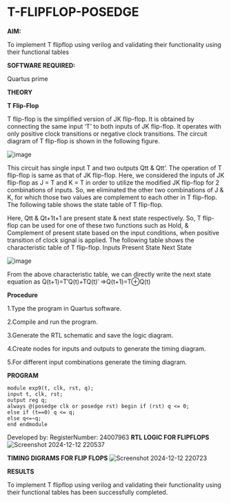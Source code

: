 # T-FLIPFLOP-POSEDGE

**AIM:**

To implement  T flipflop using verilog and validating their functionality using their functional tables

**SOFTWARE REQUIRED:**

Quartus prime

**THEORY**

**T Flip-Flop**

T flip-flop is the simplified version of JK flip-flop. It is obtained by connecting the same input ‘T’ to both inputs of JK flip-flop. It operates with only positive clock transitions or negative clock transitions. The circuit diagram of T flip-flop is shown in the following figure.

![image](https://github.com/naavaneetha/T-FLIPFLOP-POSEDGE/assets/154305477/458a68fe-2d08-4a9d-ac4f-7ae0480ce0bd)

 
This circuit has single input T and two outputs Qtt & Qtt’. The operation of T flip-flop is same as that of JK flip-flop. Here, we considered the inputs of JK flip-flop as J = T and K = T in order to utilize the modified JK flip-flop for 2 combinations of inputs. So, we eliminated the other two combinations of J & K, for which those two values are complement to each other in T flip-flop. The following table shows the state table of T flip-flop.

Here, Qtt & Qt+1t+1 are present state & next state respectively. So, T flip-flop can be used for one of these two functions such as Hold, & Complement of present state based on the input conditions, when positive transition of clock signal is applied. The following table shows the characteristic table of T flip-flop. Inputs Present State Next State

![image](https://github.com/naavaneetha/T-FLIPFLOP-POSEDGE/assets/154305477/cdd7fb32-539f-4b66-bb8d-f305a153c886)

 
From the above characteristic table, we can directly write the next state equation as Q(t+1)=T′Q(t)+TQ(t)′ ⇒Q(t+1)=T⊕Q(t)

**Procedure**

1.Type the program in Quartus software.

2.Compile and run the program.

3.Generate the RTL schematic and save the logic diagram.

4.Create nodes for inputs and outputs to generate the timing diagram.

5.For different input combinations generate the timing diagram.

**PROGRAM**
```
module exp9(t, clk, rst, q); 
input t, clk, rst; 
output reg q; 
always @(posedge clk or posedge rst) begin if (rst) q <= 0; 
else if (t==0) q <= q; 
else q<=~q; 
end endmodule
```
Developed by: RegisterNumber: 24007963
**RTL LOGIC FOR FLIPFLOPS**
![Screenshot 2024-12-12 220537](https://github.com/user-attachments/assets/e49d7107-2848-4261-9518-580fc091a5d8)

**TIMING DIGRAMS FOR FLIP FLOPS**
![Screenshot 2024-12-12 220723](https://github.com/user-attachments/assets/8f502486-8b8d-4bda-8713-c92a6d2d318c)

**RESULTS**

To implement T flipflop using verilog and validating their functionality using their functional tables has been successfully completed.
